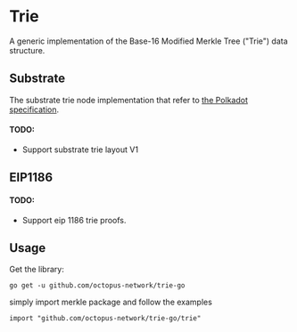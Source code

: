 # Trie

A generic implementation of the Base-16 Modified Merkle Tree ("Trie") data structure.

## Substrate
The substrate trie node implementation that refer to [the Polkadot specification](https://spec.polkadot.network/#sect-state-storage).  
#### TODO:
- Support substrate trie layout V1

## EIP1186
#### TODO:
- Support eip 1186 trie proofs. 


## Usage

Get the library:

```
go get -u github.com/octopus-network/trie-go
```

simply import merkle package and follow the examples
```
import "github.com/octopus-network/trie-go/trie"
```
